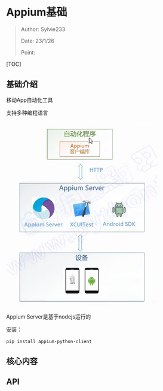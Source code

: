 # Appium基础

> Author: Sylvie233
>
> Date: 23/1/26
>
> Point: 

[TOC]

## 基础介绍

移动App自动化工具

支持多种编程语言

<img src="Appium.assets/image-20230126180020109.png" alt="image-20230126180020109" style="zoom:67%;" />

Appium Server是基于nodejs运行的



安装：

```
pip install appium-python-client
```





## 核心内容

## API
